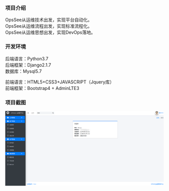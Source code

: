 ### 项目介绍
OpsSee从运维技术出发，实现平台自动化。  
OpsSee从运维流程出发，实现标准流程化。  
OpsSee从运维思想出发，实现DevOps落地。  
  
  
### 开发环境  
后端语言：Python3.7  
后端框架：Django2.1.7  
数据库：Mysql5.7  

前端语言：HTML5+CSS3+JAVASCRIPT（Jquery库）  
前端框架：Bootstrap4 + AdminLTE3  
  
   
### 项目截图  
![OpsSee截图1](https://github.com/gongxiaoma/OpsSee/blob/master/Static/dist/img/demo/demo1.png)
